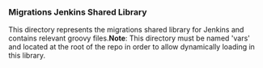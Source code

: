 ### Migrations Jenkins Shared Library

This directory represents the migrations shared library for Jenkins and contains relevant groovy files.**Note**: This directory must be named 'vars' and located at the root of the repo in order to allow dynamically loading in this library.
